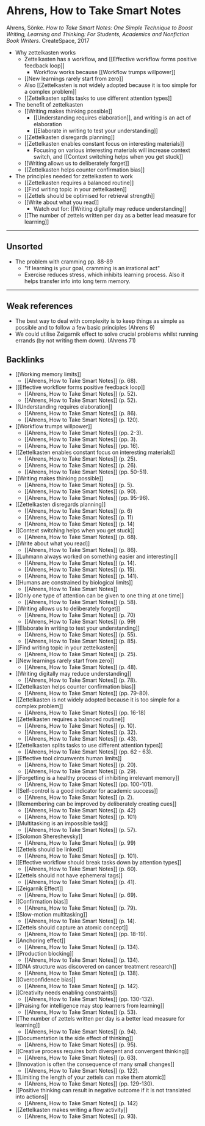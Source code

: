 # Ahrens, How to Take Smart Notes
Ahrens, Sönke. *How to Take Smart Notes: One Simple Technique to Boost Writing, Learning and Thinking: For Students, Academics and Nonfiction Book Writers*. CreateSpace, 2017

* Why zettelkasten works
  * Zettelkasten has a workflow, and [[Effective workflow forms positive feedback loop]]
    * Workflow works because [[Workflow trumps willpower]]
  * [[New learnings rarely start from zero]]
  * Also [[Zettelkasten is not widely adopted because it is too simple for a complex problem]]
  * [[Zettelkasten splits tasks to use different attention types]]
* The benefit of zettelkasten
  * [[Writing makes thinking possible]]
    * [[Understanding requires elaboration]], and writing is an act of elaboration
    * [[Elaborate in writing to test your understanding]]
  * [[Zettelkasten disregards planning]]
  * [[Zettelkasten enables constant focus on interesting materials]]
    * Focusing on various interesting materials will increase context switch, and [[Context switching helps when you get stuck]] 
  * [[Writing allows us to deliberately forget]]
  * [[Zettelkasten helps counter confirmation bias]]
* The principles needed for zettelkasten to work
  * [[Zettelkasten requires a balanced routine]]
  * [[Find writing topic in your zettelkasten]]
  * [[Zettels should be optimised for retrieval strength]]
  * [[Write about what you read]]
    * Watch out for: [[Writing digitally may reduce understanding]]
  * [[The number of zettels written per day as a better lead measure for learning]]

- - -
## Unsorted
* The problem with cramming pp. 88-89
  * "If learning is your goal, cramming is an irrational act"
  * Exercise reduces stress, which inhibits learning process. Also it helps transfer info into long term memory.

- - -
## Weak references
* The best way to deal with complexity is to keep things as simple as possible and to follow a few basic principles (Ahrens 9)
* We could utilise Zeigarnik effect to solve crucial problems whilst running errands (by not writing them down). (Ahrens 71)

## Backlinks
* [[Working memory limits]]
	* [[Ahrens, How to Take Smart Notes]] (p. 68).
* [[Effective workflow forms positive feedback loop]]
	* [[Ahrens, How to Take Smart Notes]] (p. 52).
	* [[Ahrens, How to Take Smart Notes]] (p. 52).
* [[Understanding requires elaboration]]
	* [[Ahrens, How to Take Smart Notes]] (p. 86).
	* [[Ahrens, How to Take Smart Notes]] (p. 120).
* [[Workflow trumps willpower]]
	* [[Ahrens, How to Take Smart Notes]] (pp. 2-3).
	* [[Ahrens, How to Take Smart Notes]] (pp. 3).
	* [[Ahrens, How to Take Smart Notes]] (pp. 16).
* [[Zettelkasten enables constant focus on interesting materials]]
	* [[Ahrens, How to Take Smart Notes]] (p. 25).
	* [[Ahrens, How to Take Smart Notes]] (p. 26).
	* [[Ahrens, How to Take Smart Notes]] (pp. 50-51).
* [[Writing makes thinking possible]]
	* [[Ahrens, How to Take Smart Notes]] (p. 5).
	* [[Ahrens, How to Take Smart Notes]] (p. 90).
	* [[Ahrens, How to Take Smart Notes]] (pp. 95-96).
* [[Zettelkasten disregards planning]]
	* [[Ahrens, How to Take Smart Notes]] (p. 6)
	* [[Ahrens, How to Take Smart Notes]] (p. 11)
	* [[Ahrens, How to Take Smart Notes]] (p. 14)
* [[Context switching helps when you get stuck]]
	* [[Ahrens, How to Take Smart Notes]] (p. 68).
* [[Write about what you read]]
	* [[Ahrens, How to Take Smart Notes]] (p. 86).
* [[Luhmann always worked on something easier and interesting]]
	* [[Ahrens, How to Take Smart Notes]] (p. 14).
	* [[Ahrens, How to Take Smart Notes]] (p. 15).
	* [[Ahrens, How to Take Smart Notes]] (p. 141).
* [[Humans are constrained by biological limits]]
	* [[Ahrens, How to Take Smart Notes]]
* [[Only one type of attention can be given to one thing at one time]]
	* [[Ahrens, How to Take Smart Notes]] (p. 58).
* [[Writing allows us to deliberately forget]]
	* [[Ahrens, How to Take Smart Notes]] (p. 70)
	* [[Ahrens, How to Take Smart Notes]] (p. 99)
* [[Elaborate in writing to test your understanding]]
	* [[Ahrens, How to Take Smart Notes]] (p. 55).
	* [[Ahrens, How to Take Smart Notes]] (p. 85).
* [[Find writing topic in your zettelkasten]]
	* [[Ahrens, How to Take Smart Notes]] (p. 25).
* [[New learnings rarely start from zero]]
	* [[Ahrens, How to Take Smart Notes]] (p. 48).
* [[Writing digitally may reduce understanding]]
	* [[Ahrens, How to Take Smart Notes]] (p. 78).
* [[Zettelkasten helps counter confirmation bias]]
	* [[Ahrens, How to Take Smart Notes]] (pp. 79-80).
* [[Zettelkasten is not widely adopted because it is too simple for a complex problem]]
	* [[Ahrens, How to Take Smart Notes]] (pp. 16-18)
* [[Zettelkasten requires a balanced routine]]
	* [[Ahrens, How to Take Smart Notes]] (p. 10).
	* [[Ahrens, How to Take Smart Notes]] (p. 32).
	* [[Ahrens, How to Take Smart Notes]] (p. 43).
* [[Zettelkasten splits tasks to use different attention types]]
	* [[Ahrens, How to Take Smart Notes]] (pp. 62 - 63).
* [[Effective tool circumvents human limits]]
	* [[Ahrens, How to Take Smart Notes]] (p. 20).
	* [[Ahrens, How to Take Smart Notes]] (p. 29).
* [[Forgetting is a healthy process of inhibiting irrelevant memory]]
	* [[Ahrens, How to Take Smart Notes]] (pp. 100-101).
* [[Self-control is a good indicator for academic success]]
	* [[Ahrens, How to Take Smart Notes]] (p. 2).
* [[Remembering can be improved by deliberately creating cues]]
	* [[Ahrens, How to Take Smart Notes]] (p. 42)
	* [[Ahrens, How to Take Smart Notes]] (p. 101)
* [[Multitasking is an impossible task]]
	* [[Ahrens, How to Take Smart Notes]] (p. 57).
* [[Solomon Shereshevsky]]
	* [[Ahrens, How to Take Smart Notes]] (p. 99)
* [[Zettels should be linked]]
	* [[Ahrens, How to Take Smart Notes]] (p. 101).
* [[Effective workflow should break tasks down by attention types]]
	* [[Ahrens, How to Take Smart Notes]] (p. 60).
* [[Zettels should not have ephemeral tags]]
	* [[Ahrens, How to Take Smart Notes]] (p. 41).
* [[Zeigarnik Effect]]
	* [[Ahrens, How to Take Smart Notes]] (p. 69).
* [[Confirmation bias]]
	* [[Ahrens, How to Take Smart Notes]] (p. 79).
* [[Slow-motion multitasking]]
	* [[Ahrens, How to Take Smart Notes]] (p. 14).
* [[Zettels should capture an atomic concept]]
	* [[Ahrens, How to Take Smart Notes]] (pp. 18-19).
* [[Anchoring effect]]
	* [[Ahrens, How to Take Smart Notes]]  (p. 134).
* [[Production blocking]]
	* [[Ahrens, How to Take Smart Notes]] (p. 134).
* [[DNA structure was discovered on cancer treatment research]]
	* [[Ahrens, How to Take Smart Notes]] (p. 138).
* [[Overconfidence bias]]
	* [[Ahrens, How to Take Smart Notes]] (p. 142).
* [[Creativity needs enabling constraints]]
	* [[Ahrens, How to Take Smart Notes]] (pp. 130-132).
* [[Praising for intelligence may stop learners from learning]]
	* [[Ahrens, How to Take Smart Notes]] (p. 53).
* [[The number of zettels written per day is a better lead measure for learning]]
	* [[Ahrens, How to Take Smart Notes]] (p. 94).
* [[Documentation is the side effect of thinking]]
	* [[Ahrens, How to Take Smart Notes]] (p. 95).
* [[Creative process requires both divergent and convergent thinking]]
	* [[Ahrens, How to Take Smart Notes]] (p. 63).
* [[Innovation is often the consequence of many small changes]]
	* [[Ahrens, How to Take Smart Notes]] (p. 122).
* [[Limiting the length of your zettels can make them atomic]]
	* [[Ahrens, How to Take Smart Notes]] (pp. 129-130).
* [[Positive thinking can result in negative outcome if it is not translated into actions]]
	* [[Ahrens, How to Take Smart Notes]] (p. 142)
* [[Zettelkasten makes writing a flow activity]]
	* [[Ahrens, How to Take Smart Notes]] (p. 93).

<!-- #evergreen #literature -->

<!-- {BearID:B72954BD-125C-4A91-A0A2-45BE3D12F0C9-88256-0001A873B7780B19} -->
